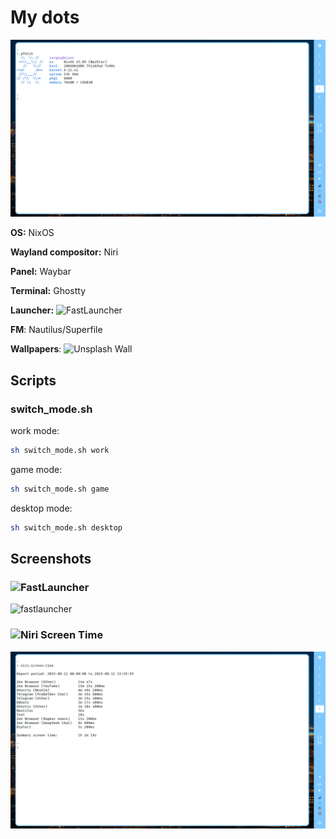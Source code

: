 # My dots

![main windows](https://github.com/probeldev/dots_public/blob/main/screenshots/main.png?raw=true)

**OS:** NixOS

**Wayland compositor:** Niri

**Panel:** Waybar

**Terminal:** Ghostty

**Launcher:** ![FastLauncher](https://github.com/fastlauncher/fastlauncher)

**FM**: Nautilus/Superfile

**Wallpapers**: ![Unsplash Wall](https://github.com/probeldev/unsplash-wall)


## Scripts

### switch_mode.sh

work mode:
```bash
sh switch_mode.sh work
```

game mode:
```bash
sh switch_mode.sh game
```

desktop mode:
```bash
sh switch_mode.sh desktop
```

## Screenshots


### ![FastLauncher](https://github.com/fastlauncher/fastlauncher)
![fastlauncher](https://github.com/probeldev/dots_public/blob/main/screenshots/fastlauncher?raw=true)

### ![Niri Screen Time](https://github.com/probeldev/niri-screen-time)

![niri screen time](https://github.com/probeldev/dots_public/blob/main/screenshots/niri-screen-time.png?raw=true)
